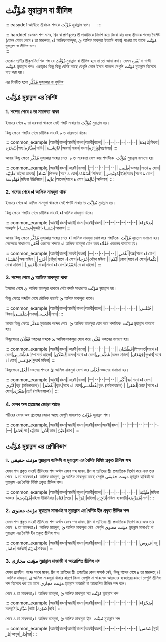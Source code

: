 # مُؤَنَّث মুয়ান্নাস বা স্ত্রীলিঙ্গ

::: easydef
আরবীতে স্ত্রীবাচক শব্দকে مُؤَنَّث মুয়ান্নাস  বলে।    
:::

::: harddef
যেসকল শব্দ মানব, জ্বিন বা প্রাণিকূলের স্ত্রী প্রজাতিকে নির্দেশ করে কিংবা যার মধ্যে স্ত্রীবাচক শব্দের বৈশিষ্ট (যেমন যেমন শেষে ة তা মারৰুতা, اء আলিফ মামদুদা, ىٰ আলিফ মাকসুরা ইত্যাদি থাকা) পাওয়া যায় তাকে مُؤَنَّث মুয়ান্নাস বা স্ত্রীলিঙ্গ বলে।  
:::

যেকোন প্রাণীর স্ত্রীকুল নির্দেশক শব্দ যে مُؤَنَّث মুয়ান্নাস বা স্ত্রীলিঙ্গ হবে তা তো জানা কথা। যেমন بَقَرة বা গাভী مُؤَنَّث মুয়ান্নাস শব্দ। এছাড়াও কিছু কিছু বৈশিষ্ট আছে যেগুলি কোন ইসমে থাকলে সেগুলি مُؤَنَّث মুয়ান্নাস হিসেবে গণ্য করা হয়।  

এর বিপরীত হলো [مُذَكَّر মুজাক্কার বা পুংলিঙ্গ](/guide/nahw/kalimah/ism/tadhkir_taanis/mudhakkar)

## مُؤَنَّث মুয়ান্নাস এর বৈশিষ্ট

### 1. শব্দের শেষে ة তা মারৰুতা থাকা

ইসমের শেষে ة তা মারৰুতা থাকলে সেই শব্দটি সাধারণত مُؤَنَّث মুয়ান্নাস হয়। 

কিছু ক্ষেত্রে শব্দটির শেষে মৌলিক ভাবেই ة তা মারৰুতা থাকে।  

::: common_example
|আরবী|বাংলা|আরবী|বাংলা|আরবী|বাংলা|
|--|--|--|--|--|--|
|نَافِذَة|বিধবা|شَجَرَة|গাছ|سَيَّارَة|গাড়ি|
|عَائِشَــة|আয়শা|সারাহ|বাংলা|وَزَارَة|মন্ত্রণালয়|
:::

আবার কিছু ক্ষেত্রে مُذَكَّر মুজাক্কার শব্দের শেষে  ة তা মারৰুতা যোগ করে শব্দটিকে  مُؤَنَّث মুয়ান্নাস বানানো হয়। 

::: common_example
|আরবী|বাংলা||আরবী|বাংলা|
|--|--|--|--|--|
|طَبيب|ডাক্তার |সাথে ة যোগ|طَبِيْبَة|মহিলা ডাক্তার|
|أُسْتاذ|শিক্ষক |সাথে ة যোগ|أُسْتَاذَة|শিক্ষিকা|
|مُهَنْدِس|ইঞ্জিনিয়ার |সাথে ة যোগ|مُهَنْدِسة|মহিলা ইঞ্জিনিয়ার|
|عالِم|আলেম|সাথে ة যোগ|عَالِمَة|আলিমাহ|
:::


### 2. শব্দের শেষে اء আলিফ মামদুদা থাকা

ইসমের শেষে اء আলিফ মামদুদা থাকলে সেই শব্দটি সাধারণত مُؤَنَّث মুয়ান্নাস হয়।

কিছু ক্ষেত্রে শব্দটির শেষে মৌলিক ভাবেই اء আলিফ মামদুদা থাকে।

::: common_example
|আরবী|বাংলা|আরবী|বাংলা|আরবী|বাংলা|
|--|--|--|--|--|--|
|صَحْرَاء|মরুভুমি |حَسْنَــاء|সুন্দরী|سَمَــاء|আকাশ|
:::

আবার কিছু ক্ষেত্রে مُذَكَّر মুজাক্কার শব্দের শেষে اء আলিফ মামদুদা যোগ করে শব্দটিকে  مُؤَنَّث মুয়ান্নাস বানানো হয়। সেক্ষেত্রে সাধারণত أَفْعَل ওজনের শব্দকে اء আলিফ মামদুদা যোগ করে فَعْلَاء ওজনের বানানো হয়। 

::: common_example
|আরবী|বাংলা||আরবী|বাংলা|
|--|--|--|--|--|
|أَعْمَى|অন্ধ|সাথে اء যোগ|عَمْيَــاء|অন্ধ মহিলা |
|أَعْرَج|খোঁড়া|সাথে اء যোগ|عَرْجاء|খোঁড়া মহিলা |
|أَبْكَم|বোবা|সাথে اء যোগ|بَكْماء|বোবা মহিলা |
|أَحْمَق|বোকা|সাথে اء যোগ|حَمْقَاء|বোকা মহিলা |
:::

### 3. শব্দের শেষে ىٰ আলিফ মাকসুরা থাকা

ইসমের শেষে ىٰ আলিফ মাকসুরা থাকলে সেই শব্দটি সাধারণত مُؤَنَّث মুয়ান্নাস হয়।

কিছু ক্ষেত্রে শব্দটির শেষে মৌলিক ভাবেই ىٰ আলিফ মাকসুরা থাকে।

::: common_example
|আরবী|বাংলা|আরবী|বাংলা|আরবী|বাংলা|
|--|--|--|--|--|--|
|حُبْلَــى|বিধবা|سَلْمَــى|সালমা|أَفْعَــى|সাপ|
:::

আবার কিছু ক্ষেত্রে مُذَكَّر মুজাক্কার শব্দের শেষে  ىٰ আলিফ মাকসুরা যোগ করে শব্দটিকে  مُؤَنَّث মুয়ান্নাস বানানো হয়।

কিছুক্ষেত্রে فَعْلَان ওজনের শব্দকে ىٰ আলিফ মাকসুরা যোগ করে فَعْلَى ওজনের বানানো হয়। 

::: common_example
|আরবী|বাংলা||আরবী|বাংলা|
|--|--|--|--|--|
|عَطْشَان|পিপাসার্ত|সাথে اء যোগ|عَطْشَــى|পিপাসার্ত মহিলা|
|كَسْلَان|অলস|সাথে اء যোগ|عُظْمَــى|অলস মহিলা|
|جَوْعَان|ক্ষুধার্থ|সাথে اء যোগ|جَوْعَــى|ক্ষুধার্থ মহিলা|
:::

কিছুক্ষেত্রে أَفْعَل ওজনের শব্দকে ىٰ আলিফ মাকসুরা যোগ করে فُعْلَى ওজনের বানানো হয়। 

::: common_example
|আরবী|বাংলা||আরবী|বাংলা|
|--|--|--|--|--|
|أَكْبَر|বড়|সাথে اء যোগ|كُبْرَى|বড় (মহিলাবাচক) |
|أَعْظَم|বৃহৎ|সাথে اء যোগ|عُظْمَــى|বৃহৎ (মহিলাবাচক) |
|أَصْغَر|ছোট |সাথে اء যোগ|صُغْرَى|ছোট (মহিলাবাচক) |
:::

### 4. যেসব অঙ্গ প্রত্যঙ্গের জোড়া আছে 

শরীরের যেসব অঙ্গ প্রত্যঙ্গের জোড়া আছে সেগুলি সাধারণত مُؤَنَّث মুয়ান্নাস শব্দ।  

::: common_example
|আরবী|বাংলা|আরবী|বাংলা|আরবী|বাংলা|আরবী|বাংলা|
|--|--|--|--|--|--|--|--|
|قَدَم|পা  |يَد|হাত |أُذُن|কান |عَيْنٌ|চোখ |
:::

## مُؤَنَّث মুয়ান্নাস এর শ্রেণীবিভাগ

### 1. مؤنث حقيقى মুয়ান্নাস হাকিকী বা মুয়ান্নাস এর বৈশিষ্ট বিশিষ্ট প্রকৃত স্ত্রীলিঙ্গ শব্দ

যেসব শব্দ প্রকৃত ভাবেই স্ত্রীলিঙ্গের শব্দ অর্থাৎ যেসব শব্দ মানব, জ্বিন বা প্রাণিদের স্ত্রী  প্রজাতিকে নির্দেশ করে এবং তার শেষে  ة তা মারৰুতা,اء  আলিফ মামদুদা, ىٰ  আলিফ মাকসুরা আছে সেগুলি مؤنث حقيقى মুয়ান্নাস হাকিকী বা মুয়ান্নাস এর বৈশিষ্ট বিশিষ্ট প্রকৃত স্ত্রীলিঙ্গ শব্দ। 

::: common_example
|আরবী|বাংলা|আরবী|বাংলা|আরবী|বাংলা|
|--|--|--|--|--|--|
|طَبِيْبَة|মহিলা ডাক্তার |مُهَنْدِسَة|মহিলা ইঞ্জিনিয়ার |فَتَاة|মেয়ে |
|اِمْرَأَة|মহিলা|تَاجِرَة|মহিলা ব্যবসায়ী|مُمَرِّضَة|নার্স|
:::

### 2. مؤنث معنوى মুয়ান্নাস মানাওই বা মুয়ান্নাস এর বৈশিষ্ট হীন প্রকৃত স্ত্রীলিঙ্গ শব্দ

যেসব শব্দ প্রকৃত ভাবেই স্ত্রীলিঙ্গের শব্দ অর্থাৎ যেসব শব্দ মানব, জ্বিন বা প্রাণিদের স্ত্রী  প্রজাতিকে নির্দেশ করে এবং তার শেষে  ة তা মারৰুতা,اء  আলিফ মামদুদা, ىٰ আলিফ মাকসুরা নেই  সেগুলি مؤنث معنوى মুয়ান্নাস মানাওই বা মুয়ান্নাস এর বৈশিষ্ট হীন প্রকৃত স্ত্রীলিঙ্গ শব্দ। 

::: common_example
|আরবী|বাংলা|আরবী|বাংলা|আরবী|বাংলা|
|--|--|--|--|--|--|
|عروس|বধূ |حامل|গর্ভবতী|مَرْيَمُ|মরিয়ম |
:::

### 3. مؤنث مجازى মুয়ান্নাস মাজাজী বা আরোপিত স্ত্রীলিঙ্গ শব্দ

যেসব প্রাণহীন  শব্দের সাথে মানব, জ্বিন বা প্রাণিদের স্ত্রী  প্রজাতির কোন সম্পর্ক নেই, কিন্তু শব্দের শেষে ة তা মারৰুতা,اء  আলিফ মামদুদা, ىٰ আলিফ মাকসুরা থাকার কারণে কিংবা সেগুলি না থাকলেও আরবদের ব্যবহারের কারণে সেগুলি স্ত্রীলিঙ্গ শব্দ হিসেবে ধরা হয় তাকে مؤنث مجازى মুয়ান্নাস মাজাজী বা আরোপিত স্ত্রীলিঙ্গ শব্দ বলে। 

শেষে ة তা মারৰুতা,اء  আলিফ মামদুদা, ىٰ আলিফ মাকসুরা সহ مُؤَنَّث মুয়ান্নাস শব্দ 

::: common_example
|আরবী|বাংলা|আরবী|বাংলা|আরবী|বাংলা|
|--|--|--|--|--|--|
|صَحْرَاء|মরুভুমি|سَيَّارَة|গাড়ি |صُوْرَة|ছবি |
:::

শেষে ة তা মারৰুতা,اء  আলিফ মামদুদা, ىٰ আলিফ মাকসুরা হীন  مُؤَنَّث মুয়ান্নাস শব্দ 

::: common_example
|আরবী|বাংলা|আরবী|বাংলা|আরবী|বাংলা|
|--|--|--|--|--|--|
|شَمْس|সূর্য্য|نَار|আগুন|دَار|ঘর|
:::

